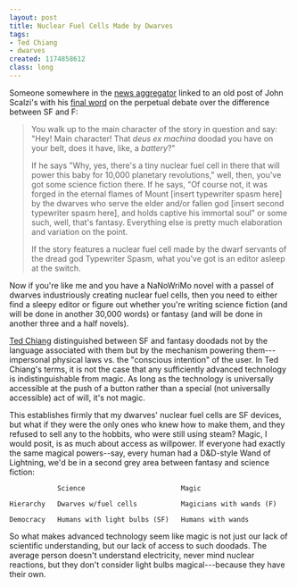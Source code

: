 ```yaml
---
layout: post
title: Nuclear Fuel Cells Made by Dwarves
tags:
- Ted Chiang
- dwarves
created: 1174858612
class: long
---
```

Someone somewhere in the [news aggregator](/aggregator) linked to an old post of John Scalzi's with his [final word](http://www.scalzi.com/whatever/003887.html) on the perpetual debate over the difference between SF and F:

> You walk up to the main character of the story in question and say: "Hey! Main character! That *deus ex machina* doodad you have on your belt, does it have, like, a *battery*?"
>
> If he says "Why, yes, there's a tiny nuclear fuel cell in there that will power this baby for 10,000 planetary revolutions," well, then, you've got some science fiction there.<!--break--> If he says, "Of course not, it was forged in the eternal flames of Mount [insert typewriter spasm here] by the dwarves who serve the elder and/or fallen god [insert second typewriter spasm here], and holds captive his immortal soul" or some such, well, that's fantasy.  Everything else is pretty much elaboration and variation on the point.
>
> If the story features a nuclear fuel cell made by the dwarf servants of the dread god Typewriter Spasm, what you've got is an editor asleep at the switch.

Now if you're like me and you have a NaNoWriMo novel with a passel of dwarves industriously creating nuclear fuel cells, then you need to either find a sleepy editor or figure out whether you're writing science fiction (and will be done in another 30,000 words) or fantasy (and will be done in another three and a half novels).

[Ted Chiang](http://withboots.blogspot.com/2005/12/lets-try-this-again.html) distinguished between SF and fantasy doodads not by the language associated with them but by the mechanism powering them---impersonal physical laws vs. the "conscious intention" of the user.  In Ted Chiang's terms, it is not the case that any sufficiently advanced technology is indistinguishable from magic.  As long as the technology is universally accessible at the push of a button rather than a special (not universally accessible) act of will, it's not magic.

This establishes firmly that my dwarves' nuclear fuel cells are SF devices, but what if they were the only ones who knew how to make them, and they refused to sell any to the hobbits, who were still using steam?  Magic, I would posit, is as much about access as willpower.  If everyone had exactly the same magical powers--say, every human had a D&D-style Wand of Lightning, we'd be in a second grey area between fantasy and science fiction:

                Science                        Magic

    Hierarchy   Dwarves w/fuel cells           Magicians with wands (F)
    
    Democracy   Humans with light bulbs (SF)   Humans with wands

So what makes advanced technology seem like magic is not just our lack of scientific understanding, but our lack of access to such doodads.  The average person doesn't understand electricity, never mind nuclear reactions, but they don't consider light bulbs magical---because they have their own.
